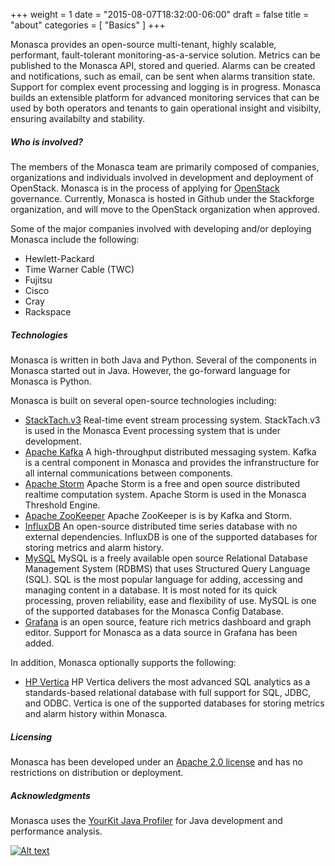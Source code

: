 +++
weight = 1
date = "2015-08-07T18:32:00-06:00"
draft = false
title = "about"
categories = [ "Basics" ]
+++

Monasca provides an open-source multi-tenant, highly scalable, performant, fault-tolerant monitoring-as-a-service solution. <!--more-->
Metrics can be published to the Monasca API, stored and queried.
Alarms can be created and notifications, such as email, can be sent when alarms transition state.
Support for complex event processing and logging is in progress.
Monasca builds an extensible platform for advanced monitoring services that can be used by both operators and tenants to gain operational insight and visibilty, ensuring availabilty and stability.

##### Who is involved?

The members of the Monasca team are primarily composed of companies, organizations and individuals involved in development and deployment of OpenStack.
Monasca is in the process of applying for [OpenStack](http://www.openstack.org/) governance.
Currently, Monasca is hosted in Github under the Stackforge organization, and will move to the OpenStack organization when approved.

Some of the major companies involved with developing and/or deploying Monasca include the following:

- Hewlett-Packard
- Time Warner Cable (TWC)
- Fujitsu
- Cisco
- Cray
- Rackspace

##### Technologies

Monasca is written in both Java and Python. Several of the components in Monasca started out in Java. However, the go-forward language for Monasca is Python.

Monasca is built on several open-source technologies including: <!--more-->

- [StackTach.v3](http://stacktach.com/) Real-time event stream processing system. StackTach.v3 is used in the Monasca Event processing system that is under development.
- [Apache Kafka](http://kafka.apache.org/) A high-throughput distributed messaging system. Kafka is a central component in Monasca and provides the infranstructure for all internal communications between components.
- [Apache Storm](https://storm.apache.org/) Apache Storm is a free and open source distributed realtime computation system. Apache Storm is used in the Monasca Threshold Engine.
- [Apache ZooKeeper](https://zookeeper.apache.org/) Apache ZooKeeper is is by Kafka and Storm.
- [InfluxDB](https://influxdb.com/) An open-source distributed time series database with no external dependencies. InfluxDB is one of the supported databases for storing metrics and alarm history. 
- [MySQL](https://www.mysql.com/) MySQL is a freely available open source Relational Database Management System (RDBMS) that uses Structured Query Language (SQL). SQL is the most popular language for adding, accessing and managing content in a database. It is most noted for its quick processing, proven reliability, ease and flexibility of use. MySQL is one of the supported databases for the Monasca Config Database.
- [Grafana](http://grafana.org) is an open source, feature rich metrics dashboard and graph editor. Support for Monasca as a data source in Grafana has been added.

In addition, Monasca optionally supports the following:

- [HP Vertica](http://www.vertica.com/) HP Vertica delivers the most advanced SQL analytics as a standards-based relational database with full support for SQL, JDBC, and ODBC. Vertica is one of the supported databases for storing metrics and alarm history within Monasca.

##### Licensing

Monasca has been developed under an [Apache 2.0 license](http://www.apache.org/licenses/LICENSE-2.0) and has no restrictions on distribution or deployment.

##### Acknowledgments

Monasca uses the [YourKit Java Profiler](https://www.yourkit.com/) for Java development and performance analysis.

[![Alt text](https://www.yourkit.com/images/yklogo.png "YourKit")](https://www.yourkit.com/)
